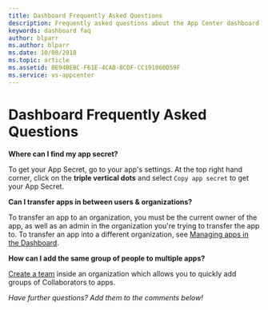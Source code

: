 ```yaml
---
title: Dashboard Frequently Asked Questions
description: Frequently asked questions about the App Center dashboard.
keywords: dashboard faq
author: blparr
ms.author: blparr
ms.date: 10/08/2018
ms.topic: article
ms.assetid: 0E94BEBC-F61E-4CAB-8CDF-CC191860D59F
ms.service: vs-appcenter
---
```


# Dashboard Frequently Asked Questions

**Where can I find my app secret?**

To get your App Secret, go to your app's settings. At the top right hand corner, click on the **triple vertical dots** and select `Copy app secret` to get your App Secret.

**Can I transfer apps in between users & organizations?**

To transfer an app to an organization, you must be the current owner of the app, as well as an admin in the organization you're trying to transfer the app to. To transfer an app into a different organization, see [Managing apps in the Dashboard](~/dashboard/creating-and-managing-apps.md#transferring-an-app).

**How can I add the same group of people to multiple apps?**

[Create a team](~/dashboard/creating-and-managing-teams.md) inside an organization which allows you to quickly add groups of Collaborators to apps.

*Have further questions? Add them to the comments below!*
